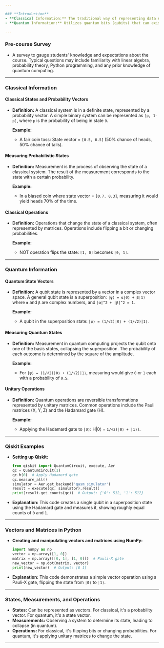 ```yaml
---

### **Introduction**
- **Classical Information:** The traditional way of representing data using bits (0 or 1). Classical states can be represented using probability vectors and manipulated through classical operations.
- **Quantum Information:** Utilizes quantum bits (qubits) that can exist in multiple states simultaneously due to superposition. Quantum information is described using complex probability amplitudes and manipulated using unitary operations.

---
```


### **Pre-course Survey**
- A survey to gauge students' knowledge and expectations about the course. Typical questions may include familiarity with linear algebra, probability theory, Python programming, and any prior knowledge of quantum computing.

---

### **Classical Information**
#### **Classical States and Probability Vectors**
- **Definition:** A classical system is in a definite state, represented by a probability vector. A simple binary system can be represented as `[p, 1-p]`, where `p` is the probability of being in state `0`.
  
  **Example:**
  - A fair coin toss: State vector = `[0.5, 0.5]` (50% chance of heads, 50% chance of tails).

#### **Measuring Probabilistic States**
- **Definition:** Measurement is the process of observing the state of a classical system. The result of the measurement corresponds to the state with a certain probability.
  
  **Example:**
  - In a biased coin where state vector = `[0.7, 0.3]`, measuring it would yield heads 70% of the time.

#### **Classical Operations**
- **Definition:** Operations that change the state of a classical system, often represented by matrices. Operations include flipping a bit or changing probabilities.
  
  **Example:**
  - NOT operation flips the state: `[1, 0]` becomes `[0, 1]`.

---

### **Quantum Information**
#### **Quantum State Vectors**
- **Definition:** A qubit state is represented by a vector in a complex vector space. A general qubit state is a superposition: `|ψ⟩ = α|0⟩ + β|1⟩` where `α` and `β` are complex numbers, and `|α|^2 + |β|^2 = 1`.
  
  **Example:**
  - A qubit in the superposition state: `|ψ⟩ = (1/√2)|0⟩ + (1/√2)|1⟩`.

#### **Measuring Quantum States**
- **Definition:** Measurement in quantum computing projects the qubit onto one of the basis states, collapsing the superposition. The probability of each outcome is determined by the square of the amplitude.
  
  **Example:**
  - For `|ψ⟩ = (1/√2)|0⟩ + (1/√2)|1⟩`, measuring would give `0` or `1` each with a probability of `0.5`.

#### **Unitary Operations**
- **Definition:** Quantum operations are reversible transformations represented by unitary matrices. Common operations include the Pauli matrices (X, Y, Z) and the Hadamard gate (H).
  
  **Example:**
  - Applying the Hadamard gate to `|0⟩`: H|0⟩ = `1/√2(|0⟩ + |1⟩)`.

---

### **Qiskit Examples**
- **Setting up Qiskit:**
  ```python
  from qiskit import QuantumCircuit, execute, Aer
  qc = QuantumCircuit(1)
  qc.h(0)  # Apply Hadamard gate
  qc.measure_all()
  simulator = Aer.get_backend('qasm_simulator')
  result = execute(qc, simulator).result()
  print(result.get_counts(qc))  # Output: {'0': 512, '1': 512}
  ```

- **Explanation:** This code creates a single qubit in a superposition state using the Hadamard gate and measures it, showing roughly equal counts of `0` and `1`.

---

### **Vectors and Matrices in Python**
- **Creating and manipulating vectors and matrices using NumPy:**
  ```python
  import numpy as np
  vector = np.array([1, 0])
  matrix = np.array([[0, 1], [1, 0]])  # Pauli-X gate
  new_vector = np.dot(matrix, vector)
  print(new_vector)  # Output: [0 1]
  ```

- **Explanation:** This code demonstrates a simple vector operation using a Pauli-X gate, flipping the state from `|0⟩` to `|1⟩`.

---

### **States, Measurements, and Operations**
- **States:** Can be represented as vectors. For classical, it's a probability vector. For quantum, it's a state vector.
- **Measurements:** Observing a system to determine its state, leading to collapse (in quantum).
- **Operations:** For classical, it's flipping bits or changing probabilities. For quantum, it's applying unitary matrices to change the state.

---